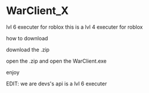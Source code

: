 # WarClient_X
lvl 6 executer for roblox 
this is a lvl 4 executer for roblox

how to download

download the .zip

open the .zip and open the WarClient.exe

enjoy

EDIT: we are devs's api is a lvl 6 executer

